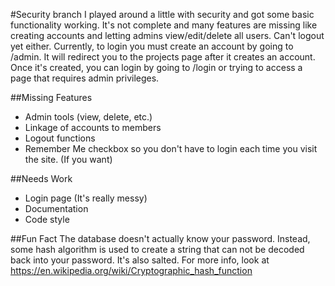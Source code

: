 #Security branch
I played around a little with security and got some basic functionality working.
It's not complete and many features are missing like creating accounts and letting admins view/edit/delete all users. Can't logout yet either.
Currently, to login you must create an account by going to /admin. It will redirect you to the projects page after it creates an account.
Once it's created, you can login by going to /login or trying to access a page that requires admin privileges.

##Missing Features
 - Admin tools (view, delete, etc.)
 - Linkage of accounts to members
 - Logout functions
 - Remember Me checkbox so you don't have to login each time you visit the site. (If you want)
 
##Needs Work
 - Login page (It's really messy)
 - Documentation
 - Code style
 
##Fun Fact
The database doesn't actually know your password. Instead, some hash algorithm is used to create a
string that can not be decoded back into your password. It's also salted.
For more info, look at https://en.wikipedia.org/wiki/Cryptographic_hash_function